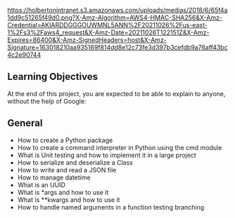 https://holbertonintranet.s3.amazonaws.com/uploads/medias/2018/6/65f4a1dd9c51265f49d0.png?X-Amz-Algorithm=AWS4-HMAC-SHA256&X-Amz-Credential=AKIARDDGGGOUWMNL5ANN%2F20211026%2Fus-east-1%2Fs3%2Faws4_request&X-Amz-Date=20211026T122151Z&X-Amz-Expires=86400&X-Amz-SignedHeaders=host&X-Amz-Signature=163018210aa935169f814dd8e12c73fe3d397b3cefdb9a76aff43bc4c2e90744


## Learning Objectives
At the end of this project, you are expected to be able to explain to anyone, without the help of Google:

## General
- How to create a Python package
- How to create a command interpreter in Python using the cmd module
- What is Unit testing and how to implement it in a large project
- How to serialize and deserialize a Class
- How to write and read a JSON file
- How to manage datetime
- What is an UUID
- What is *args and how to use it
- What is **kwargs and how to use it
- How to handle named arguments in a function
testing branching
